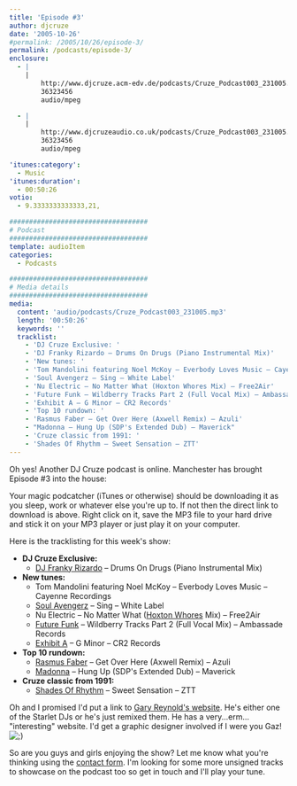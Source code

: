 ```yaml
---
title: 'Episode #3'
author: djcruze
date: '2005-10-26'
#permalink: /2005/10/26/episode-3/
permalink: /podcasts/episode-3/
enclosure:
  - |
    |
        http://www.djcruze.acm-edv.de/podcasts/Cruze_Podcast003_231005.mp3
        36323456
        audio/mpeg

  - |
    |
        http://www.djcruzeaudio.co.uk/podcasts/Cruze_Podcast003_231005.mp3
        36323456
        audio/mpeg

'itunes:category':
  - Music
'itunes:duration':
  - 00:50:26
votio:
  - 9.3333333333333,21,

###################################
# Podcast
###################################
template: audioItem
categories:
  - Podcasts

###################################
# Media details
###################################
media:
  content: 'audio/podcasts/Cruze_Podcast003_231005.mp3'
  length: '00:50:26'
  keywords: ''
  tracklist:
    - 'DJ Cruze Exclusive: '
    - 'DJ Franky Rizardo – Drums On Drugs (Piano Instrumental Mix)'
    - 'New tunes: '
    - 'Tom Mandolini featuring Noel McKoy – Everbody Loves Music – Cayenne Recordings'
    - 'Soul Avengerz – Sing – White Label'
    - 'Nu Electric – No Matter What (Hoxton Whores Mix) – Free2Air'
    - 'Future Funk – Wildberry Tracks Part 2 (Full Vocal Mix) – Ambassade Records'
    - 'Exhibit A – G Minor – CR2 Records'
    - 'Top 10 rundown: '
    - 'Rasmus Faber – Get Over Here (Axwell Remix) – Azuli'
    - "Madonna – Hung Up (SDP's Extended Dub) – Maverick"
    - 'Cruze classic from 1991: '
    - 'Shades Of Rhythm – Sweet Sensation – ZTT'
---
```


Oh yes! Another DJ Cruze podcast is online. Manchester has brought Episode #3 into the house:

Your magic podcatcher (iTunes or otherwise) should be downloading it as you sleep, work or whatever else you're up to. If not then the direct link to download is above. Right click on it, save the MP3 file to your hard drive and stick it on your MP3 player or just play it on your computer.

Here is the tracklisting for this week's show:

- **DJ Cruze Exclusive:**
  - [DJ Franky Rizardo][3] – Drums On Drugs (Piano Instrumental Mix)
- **New tunes:**
  - Tom Mandolini featuring Noel McKoy – Everbody Loves Music – Cayenne Recordings
  - [Soul Avengerz][4] – Sing – White Label
  - Nu Electric – No Matter What ([Hoxton Whores][5] Mix) – Free2Air
  - [Future Funk][6] – Wildberry Tracks Part 2 (Full Vocal Mix) – Ambassade Records
  - [Exhibit A][7] – G Minor – CR2 Records
- **Top 10 rundown:**
  - [Rasmus Faber][8] – Get Over Here (Axwell Remix) – Azuli
  - [Madonna][9] – Hung Up (SDP's Extended Dub) – Maverick
- **Cruze classic from 1991:**
  - [Shades Of Rhythm][10] – Sweet Sensation – ZTT

Oh and I promised I'd put a link to [Gary Reynold's website][11]. He's either one of the Starlet DJs or he's just remixed them. He has a very...erm... "interesting" website. I'd get a graphic designer involved if I were you Gaz! <img src="http://www.djcruze.co.uk/cms/wp-includes/images/smilies/icon_wink.gif" alt=";)" class="wp-smiley" />

So are you guys and girls enjoying the show? Let me know what you're thinking using the [contact form][12]. I'm looking for some more unsigned tracks to showcase on the podcast too so get in touch and I'll play your tune.

[1]: http://www.djcruzeaudio.co.uk/podcasts/Cruze_Podcast003_231005.mp3
[2]: http://www.djcruze.co.uk/cms/podcasts/feed/rss2
[3]: http://www.dj-franky.nl/
[4]: http://www.soulavengerz.com/
[5]: http://www.hoxtonwhores.com/
[6]: http://www.future-funk.com/
[7]: http://www.leecabrera.com/
[8]: http://www.farplane.com/
[9]: http://www.madonna.com/
[10]: http://www.shadesofrhythm.co.uk/
[11]: http://www.gazworld.com/
[12]: http://www.djcruze.co.uk/cms/contact/
